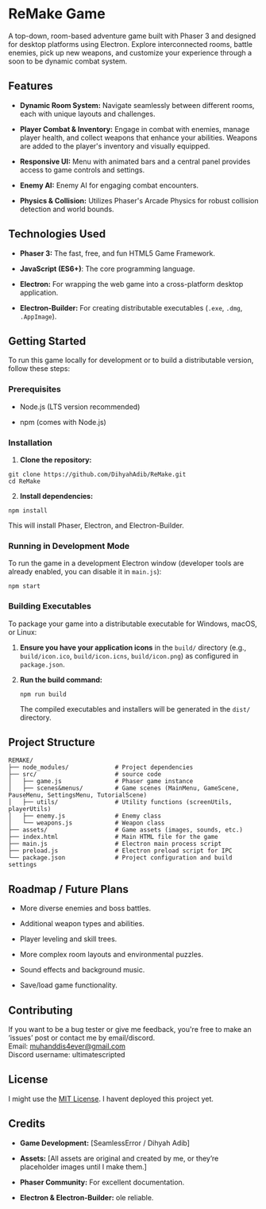 # ReMake Game

A top-down, room-based adventure game built with Phaser 3 and designed for desktop platforms using Electron. Explore interconnected rooms, battle enemies, pick up new weapons, and customize your experience through a soon to be dynamic combat system.

## Features

* **Dynamic Room System:** Navigate seamlessly between different rooms, each with unique layouts and challenges.

* **Player Combat & Inventory:** Engage in combat with enemies, manage player health, and collect weapons that enhance your abilities. Weapons are added to the player's inventory and visually equipped.

* **Responsive UI:** Menu with animated bars and a central panel provides access to game controls and settings.

* **Enemy AI:** Enemy AI for engaging combat encounters.

* **Physics & Collision:** Utilizes Phaser's Arcade Physics for robust collision detection and world bounds.

## Technologies Used

* **Phaser 3:** The fast, free, and fun HTML5 Game Framework.

* **JavaScript (ES6+)**: The core programming language.

* **Electron:** For wrapping the web game into a cross-platform desktop application.

* **Electron-Builder:** For creating distributable executables (`.exe`, `.dmg`, `.AppImage`).

## Getting Started

To run this game locally for development or to build a distributable version, follow these steps:

### Prerequisites

* Node.js (LTS version recommended)

* npm (comes with Node.js)

### Installation

1. **Clone the repository:**

```
git clone https://github.com/DihyahAdib/ReMake.git
cd ReMake
```

2. **Install dependencies:**

```
npm install
```

This will install Phaser, Electron, and Electron-Builder.

### Running in Development Mode

To run the game in a development Electron window (developer tools are already enabled, you can disable it in `main.js`):

```
npm start
```

### Building Executables

To package your game into a distributable executable for Windows, macOS, or Linux:

1. **Ensure you have your application icons** in the `build/` directory (e.g., `build/icon.ico`, `build/icon.icns`, `build/icon.png`) as configured in `package.json`.

2. **Run the build command:**
   ```
   npm run build
   ```
   The compiled executables and installers will be generated in the `dist/` directory.

## Project Structure
```
REMAKE/
├── node_modules/             # Project dependencies
├── src/                      # source code
│   ├── game.js               # Phaser game instance
│   ├── scenes&menus/         # Game scenes (MainMenu, GameScene, PauseMenu, SettingsMenu, TutorialScene)
│   ├── utils/                # Utility functions (screenUtils, playerUtils)
│   ├── enemy.js              # Enemy class
│   └── weapons.js            # Weapon class
├── assets/                   # Game assets (images, sounds, etc.)
├── index.html                # Main HTML file for the game
├── main.js                   # Electron main process script
├── preload.js                # Electron preload script for IPC
└── package.json              # Project configuration and build settings
```

## Roadmap / Future Plans
* More diverse enemies and boss battles.

* Additional weapon types and abilities.

* Player leveling and skill trees.

* More complex room layouts and environmental puzzles.

* Sound effects and background music.

* Save/load game functionality.

## Contributing
If you want to be a bug tester or give me feedback, you're free to make an ‘issues’ post or contact me by email/discord.\
Email: muhanddis4ever@gmail.com\
Discord username: ultimatescripted

## License

I might use the [MIT License](https://opensource.org/license/mit). I havent deployed this project yet.

## Credits

* **Game Development:** \[SeamlessError / Dihyah Adib\]

* **Assets:** \[All assets are original and created by me, or they’re placeholder images until I make them.\]

* **Phaser Community:** For excellent documentation.

* **Electron & Electron-Builder:** ole reliable.

